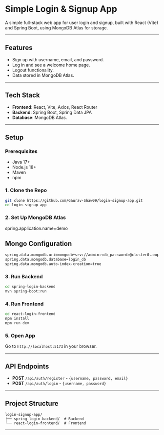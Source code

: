 
# Simple Login & Signup App

A simple full-stack web app for user login and signup, built with React (Vite) and Spring Boot, using MongoDB Atlas for storage.

---

## Features

- Sign up with username, email, and password.
- Log in and see a welcome home page.
- Logout functionality.
- Data stored in MongoDB Atlas.

---

## Tech Stack

- **Frontend**: React, Vite, Axios, React Router
- **Backend**: Spring Boot, Spring Data JPA
- **Database**: MongoDB Atlas.

---

## Setup

### Prerequisites
- Java 17+
- Node.js 18+
- Maven
- npm

### 1. Clone the Repo
```bash
git clone https://github.com/Gaurav-Shaw09/login-signup-app.git
cd login-signup-app
```

### 2. Set Up MongoDB Atlas
spring.application.name=demo

## Mongo  Configuration
```bash
spring.data.mongodb.uri=mongodb+srv://admin:<db_password>@cluster0.anqim.mongodb.net/?retryWrites=true&w=majority&appName=Cluster0
spring.data.mongodb.database=login_db
spring.data.mongodb.auto-index-creation=true
```
### 3. Run Backend
```bash
cd spring-login-backend
mvn spring-boot:run
```

### 4. Run Frontend
```bash
cd react-login-frontend
npm install
npm run dev
```

### 5. Open App
Go to `http://localhost:5173` in your browser.

---

## API Endpoints

- **POST** `/api/auth/register` - `{username, password, email}`
- **POST** `/api/auth/login` - `{username, password}`

---

## Project Structure

```
login-signup-app/
├── spring-login-backend/  # Backend
└── react-login-frontend/  # Frontend
```

---
